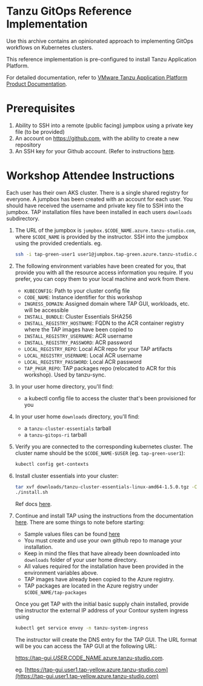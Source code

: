 # Tanzu GitOps Reference Implementation

Use this archive contains an opinionated approach to implementing GitOps workflows on Kubernetes clusters.

This reference implementation is pre-configured to install Tanzu Application Platform.

For detailed documentation, refer to [VMware Tanzu Application Platform Product Documentation](https://docs.vmware.com/en/VMware-Tanzu-Application-Platform/1.5/tap/install-gitops-intro.html).

# Prerequisites
1.	Ability to SSH into a remote (public facing) jumpbox using a private key file (to be provided)
2.	An account on https://github.com, with the ability to create a new repository
3.	An SSH key for your Github account.  (Refer to instructions [here](https://docs.github.com/en/authentication/connecting-to-github-with-ssh/about-ssh).


# Workshop Attendee Instructions

Each user has their own AKS cluster.  There is a single shared registry for everyone.  A jumpbox has been created with an account for each user.  You should have received the username and private key file to SSH into the jumpbox.  TAP installation files have been installed in each users `downloads` subdirectory.

1. The URL of the jumpbox is `jumpbox.$CODE_NAME.azure.tanzu-studio.com`, where `$CODE_NAME` is provided by the instructor.  SSH into the jumpbox using the provided credentials.  eg.

   ```bash
   ssh -i tap-green-user1 user1@jumpbox.tap-green.azure.tanzu-studio.com
   ```

1. The following environment variables have been created for you, that provide you with all the resource access information you require.  If you prefer, you can copy them to your local machine and work from there.
    * `KUBECONFIG`: Path to your cluster config file
    * `CODE_NAME`: Instance identifier for this workshop
    * `INGRESS_DOMAIN`: Assigned domain where TAP GUI, workloads, etc. will be accessible
    * `INSTALL_BUNDLE`: Cluster Essentials SHA256
    * `INSTALL_REGISTRY_HOSTNAME`: FQDN to the ACR container registry where the TAP images have been copied to
    * `INSTALL_REGISTRY_USERNAME`: ACR username
    * `INSTALL_REGISTRY_PASSWORD`: ACR password
    * `LOCAL_REGISTRY_REPO`: Local ACR repo for your TAP artifacts
    * `LOCAL_REGISTRY_USERNAME`: Local ACR username
    * `LOCAL_REGISTRY_PASSWORD`: Local ACR password
    * `TAP_PKGR_REPO`: TAP packages repo (relocated to ACR for this workshop). Used by tanzu-sync.

1. In your user home directory, you'll find:
   * a kubectl config file to access the cluster that's been provisioned for you

1. In your user home `downloads` directory, you'll find:
   * a `tanzu-cluster-essentials` tarball
   * a `tanzu-gitops-ri` tarball

1. Verify you are connected to the corresponding kubernetes cluster.  The cluster name should be the `$CODE_NAME-$USER` (eg. `tap-green-user1`):

   ```bash
   kubectl config get-contexts
   ```

1. Install cluster essentials into your cluster:

   ```bash
   tar xvf downloads/tanzu-cluster-essentials-linux-amd64-1.5.0.tgz -C $HOME/tanzu-cluster-essentials
   ./install.sh
   ```
   Ref docs [here](https://docs.vmware.com/en/Cluster-Essentials-for-VMware-Tanzu/1.5/cluster-essentials/deploy.html#deploy-onto-cluster-5).


1. Continue and install TAP using the instructions from the documentation [here](https://docs.vmware.com/en/VMware-Tanzu-Application-Platform/1.5/tap/install-gitops-sops.html#create-a-new-git-repository-2).  There are some things to note before starting:

   * Sample values files can be found [here](https://github.com/dbuchko/tap-gitops/tree/main/clusters/samples/01-basic)
   * You must create and use your own github repo to manage your installation.
   * Keep in mind the files that have already been downloaded into `downloads` folder of your user home directory.
   * All values required for the installation have been provided in the environment variables above.
   * TAP images have already been copied to the Azure registry.
   * TAP packages are located in the Azure registry under `$CODE_NAME/tap-packages`

   Once you get TAP with the initial basic supply chain installed, provide the instructor the external IP address of your Contour system ingress using
   
   ```bash
   kubectl get service envoy -n tanzu-system-ingress
   ```

   The instructor will create the DNS entry for the TAP GUI.  The URL format will be you can access the TAP GUI at the following URL:

      [https://tap-gui.$USER.$CODE_NAME.azure.tanzu-studio.com](https://tap-gui.$USER.$CODE_NAME.azure.tanzu-studio.com).  
      
      eg. [https://tap-gui.user1.tap-yellow.azure.tanzu-studio.com](https://tap-gui.user1.tap-yellow.azure.tanzu-studio.com)




